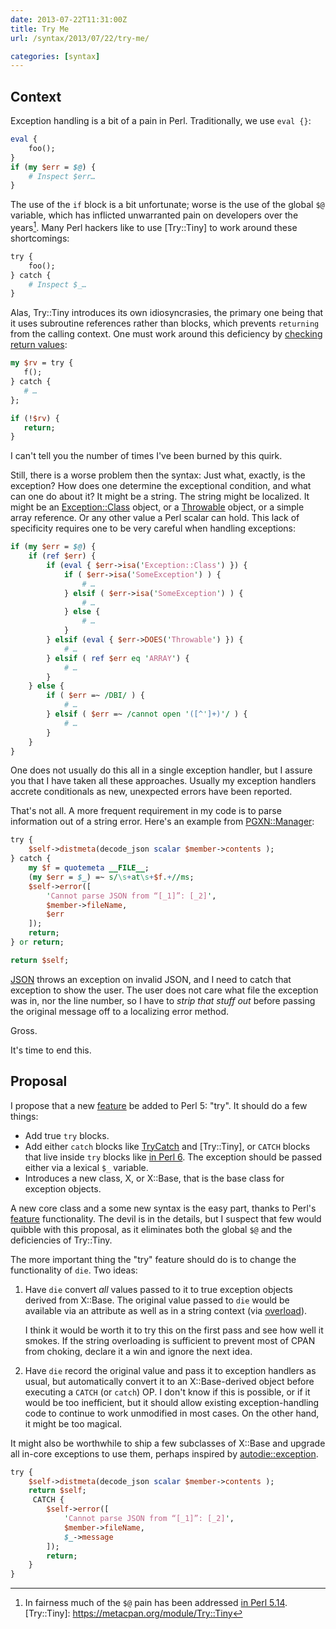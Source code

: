 ```yaml
--- 
date: 2013-07-22T11:31:00Z
title: Try Me
url: /syntax/2013/07/22/try-me/

categories: [syntax]
---
```


Context
-------

Exception handling is a bit of a pain in Perl. Traditionally, we use
`eval {}`:

``` perl
eval {
    foo();
}
if (my $err = $@) {
    # Inspect $err…
}
```

The use of the `if` block is a bit unfortunate; worse is the use of the global
`$@` variable, which has inflicted unwarranted pain on developers over the
years[^1]. Many Perl hackers like to use [Try::Tiny] to work around these
shortcomings:

[^1]: In fairness much of the `$@` pain has been addressed [in Perl 5.14](https://metacpan.org/module/JESSE/perl-5.14.0/pod/perldelta.pod#Exception-Handling).
[Try::Tiny]: https://metacpan.org/module/Try::Tiny

``` perl
try {
    foo();
} catch {
    # Inspect $_…
}
```

Alas, Try::Tiny introduces its own idiosyncrasies, the primary one being that
it uses subroutine references rather than blocks, which prevents `returning`
from the calling context. One must work around this deficiency by [checking
return values](http://stackoverflow.com/a/10366209/79202):

``` perl
my $rv = try {
   f();
} catch {
   # …
};

if (!$rv) {
   return;
}
```

I can't tell you the number of times I've been burned by this quirk.

Still, there is a worse problem then the syntax: Just what, exactly, is the
exception? How does one determine the exceptional condition, and what can one
do about it? It might be a string. The string might be localized. It might be
an [Exception::Class] object, or a [Throwable] object, or a simple array
reference. Or any other value a Perl scalar can hold. This lack of specificity
requires one to be very careful when handling exceptions:

[Exception::Class]: https://metacpan.org/module/Exception::Class
[Throwable]: https://metacpan.org/module/Throwable

``` perl
if (my $err = $@) {
    if (ref $err) {
        if (eval { $err->isa('Exception::Class') }) {
            if ( $err->isa('SomeException') ) {
                # …
            } elsif ( $err->isa('SomeException') ) {
                # …
            } else {
                # …
            }
        } elsif (eval { $err->DOES('Throwable') }) {
            # …
        } elsif ( ref $err eq 'ARRAY') {
            # …
        }
    } else {
        if ( $err =~ /DBI/ ) {
            # …
        } elsif ( $err =~ /cannot open '([^']+)'/ ) {
            # …
        }
    }
}

```

One does not usually do this all in a single exception handler, but I assure
you that I have taken all these approaches. Usually my exception handlers
accrete conditionals as new, unexpected errors have been reported.

That's not all. A more frequent requirement in my code is to parse information
out of a string error. Here's an example from [PGXN::Manager]:

[PGXN::Manager]: https://github.com/pgxn/pgxn-manager/

``` perl
try {
    $self->distmeta(decode_json scalar $member->contents );
} catch {
    my $f = quotemeta __FILE__;
    (my $err = $_) =~ s/\s+at\s+$f.+//ms;
    $self->error([
        'Cannot parse JSON from “[_1]”: [_2]',
        $member->fileName,
        $err
    ]);
    return;
} or return;

return $self;
```

[JSON] throws an exception on invalid JSON, and I need to catch that exception
to show the user. The user does not care what file the exception was in, nor
the line number, so I have to *strip that stuff out* before passing the
original message off to a localizing error method.

[JSON]: https://metacpan.org/module/JSON

Gross.

It's time to end this.

Proposal
--------

I propose that a new [feature] be added to Perl 5: "try". It should do a few
things:

[feature]: https://metacpan.org/module/feature

* Add true `try` blocks.
* Add either `catch` blocks like [TryCatch] and [Try::Tiny], or `CATCH` blocks
  that live inside `try` blocks like [in Perl 6]. The exception should be passed
  either via a lexical `$_` variable.
* Introduces a new class, X, or X::Base, that is the base class for exception
  objects.

[TryCatch]: https://metacpan.org/module/TryCatch
[in Perl 6]: http://feather.perl6.nl/syn/S04.html#Exception_handlers

A new core class and a some new syntax is the easy part, thanks to Perl's
[feature] functionality. The devil is in the details, but I suspect that few
would quibble with this proposal, as it eliminates both the global `$@` and
the deficiencies of Try::Tiny.

The more important thing the "try" feature should do is to change the
functionality of `die`. Two ideas:

1. Have `die` convert *all* values passed to it to true exception objects
   derived from X::Base. The original value passed to `die` would be available
   via an attribute as well as in a string context (via [overload]).
   
   I think it would be worth it to try this on the first pass and see how well
   it smokes. If the string overloading is sufficient to prevent most of CPAN
   from choking, declare it a win and ignore the next idea.

2. Have `die` record the original value and pass it to exception handlers as
   usual, but automatically convert it to an X::Base-derived object before
   executing a `CATCH` (or `catch`) OP. I don't know if this is possible, or
   if it would be too inefficient, but it should allow existing
   exception-handling code to continue to work unmodified in most cases.
   On the other hand, it might be too magical.

[overload]: https://metacpan.org/module/overload

It might also be worthwhile to ship a few subclasses of X::Base and upgrade
all in-core exceptions to use them, perhaps inspired by [autodie::exception].

[autodie::exception]: https://metacpan.org/module/autodie::exception

``` perl
try {
    $self->distmeta(decode_json scalar $member->contents );
    return $self;
     CATCH {
        $self->error([
            'Cannot parse JSON from “[_1]”: [_2]',
            $member->fileName,
            $_->message
        ]);
        return;
    }
}
```
